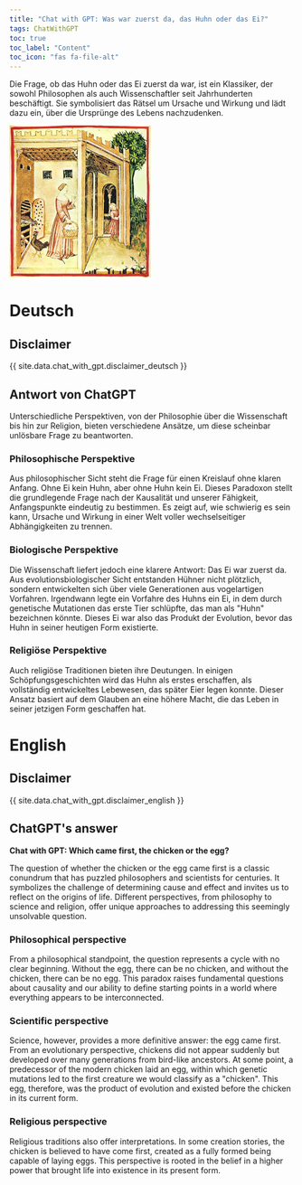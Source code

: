 ```yaml
---
title: "Chat with GPT: Was war zuerst da, das Huhn oder das Ei?"
tags: ChatWithGPT
toc: true
toc_label: "Content"
toc_icon: "fas fa-file-alt"
---
```


Die Frage, ob das Huhn oder das Ei zuerst da war, ist ein Klassiker, der sowohl Philosophen als auch Wissenschaftler seit Jahrhunderten beschäftigt. Sie symbolisiert das Rätsel um Ursache und Wirkung und lädt dazu ein, über die Ursprünge des Lebens nachzudenken.

<a href="/assets/images/Taccuino_Sanitatis_Chicken_Egg.jpg" class="image-popup" title="Illustration einer Frau, die Hühnereier sammelt, aus Tacuina sanitatis, 14. Jahrhundert.<br/><br/>Illustration of a woman collecting hens' eggs from Tacuina sanitatis, 14th century.">
  <img class="align-center" src="/assets/images/Taccuino_Sanitatis_Chicken_Egg_250x269px.jpg" alt="Illustration einer Frau, die Hühnereier sammelt, aus Tacuina sanitatis, 14. Jahrhundert.<br/><br/>Illustration of a woman collecting hens' eggs from Tacuina sanitatis, 14th century.">
</a>


# Deutsch

## Disclaimer
{{ site.data.chat_with_gpt.disclaimer_deutsch }}


## Antwort von ChatGPT

Unterschiedliche Perspektiven, von der Philosophie über die Wissenschaft bis hin zur Religion, bieten verschiedene Ansätze, um diese scheinbar unlösbare Frage zu beantworten.


### Philosophische Perspektive
Aus philosophischer Sicht steht die Frage für einen Kreislauf ohne klaren Anfang. Ohne Ei kein Huhn, aber ohne Huhn kein Ei. Dieses Paradoxon stellt die grundlegende Frage nach der Kausalität und unserer Fähigkeit, Anfangspunkte eindeutig zu bestimmen. Es zeigt auf, wie schwierig es sein kann, Ursache und Wirkung in einer Welt voller wechselseitiger Abhängigkeiten zu trennen.


### Biologische Perspektive
Die Wissenschaft liefert jedoch eine klarere Antwort: Das Ei war zuerst da. Aus evolutionsbiologischer Sicht entstanden Hühner nicht plötzlich, sondern entwickelten sich über viele Generationen aus vogelartigen Vorfahren. Irgendwann legte ein Vorfahre des Huhns ein Ei, in dem durch genetische Mutationen das erste Tier schlüpfte, das man als "Huhn" bezeichnen könnte. Dieses Ei war also das Produkt der Evolution, bevor das Huhn in seiner heutigen Form existierte.


### Religiöse Perspektive
Auch religiöse Traditionen bieten ihre Deutungen. In einigen Schöpfungsgeschichten wird das Huhn als erstes erschaffen, als vollständig entwickeltes Lebewesen, das später Eier legen konnte. Dieser Ansatz basiert auf dem Glauben an eine höhere Macht, die das Leben in seiner jetzigen Form geschaffen hat.


# English

## Disclaimer
{{ site.data.chat_with_gpt.disclaimer_english }}


## ChatGPT's answer
**Chat with GPT: Which came first, the chicken or the egg?**

The question of whether the chicken or the egg came first is a classic conundrum that has puzzled philosophers and scientists for centuries. It symbolizes the challenge of determining cause and effect and invites us to reflect on the origins of life. Different perspectives, from philosophy to science and religion, offer unique approaches to addressing this seemingly unsolvable question.


### Philosophical perspective
From a philosophical standpoint, the question represents a cycle with no clear beginning. Without the egg, there can be no chicken, and without the chicken, there can be no egg. This paradox raises fundamental questions about causality and our ability to define starting points in a world where everything appears to be interconnected.


### Scientific perspective
Science, however, provides a more definitive answer: the egg came first. From an evolutionary perspective, chickens did not appear suddenly but developed over many generations from bird-like ancestors. At some point, a predecessor of the modern chicken laid an egg, within which genetic mutations led to the first creature we would classify as a "chicken". This egg, therefore, was the product of evolution and existed before the chicken in its current form.


### Religious perspective
Religious traditions also offer interpretations. In some creation stories, the chicken is believed to have come first, created as a fully formed being capable of laying eggs. This perspective is rooted in the belief in a higher power that brought life into existence in its present form.
